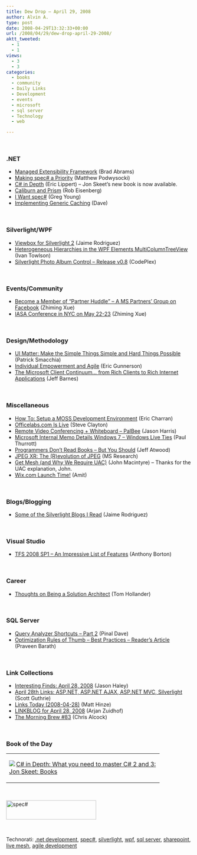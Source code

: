```yaml
---
title: Dew Drop – April 29, 2008
author: Alvin A.
type: post
date: 2008-04-29T13:32:33+00:00
url: /2008/04/29/dew-drop-april-29-2008/
aktt_tweeted:
  - 1
  - 1
views:
  - 3
  - 3
categories:
  - books
  - community
  - Daily Links
  - Development
  - events
  - microsoft
  - sql server
  - Technology
  - web

---
```

&nbsp;

### .NET

  * [Managed Extensibility Framework][1] (Brad Abrams)
  * [Making spec# a Priority][2] (Matthew Podwysocki)
  * [C# in Depth][3] (Eric Lippert) &#8211; Jon Skeet&#8217;s new book is now available.
  * [Caliburn and Prism][4] (Rob Eisenberg)
  * [I Want spec#][5] (Greg Young)
  * [Implementing Generic Caching][6] (Dave)

&nbsp;

### Silverlight/WPF

  * [Viewbox for Silverlight 2][7] (Jaime Rodriguez)
  * [Heterogeneous Hierarchies in the WPF Elements MultiColumnTreeView][8] (Ivan Towlson)
  * [Silverlight Photo Album Control &#8211; Release v0.8][9] (CodePlex)

&nbsp;

### Events/Community

  * [Become a Member of &#8220;Partner Huddle&#8221; &#8211; A MS Partners&#8217; Group on Facebook][10] (Zhiming Xue)
  * [IASA Conference in NYC on May 22-23][11] (Zhiming Xue)

&nbsp;

### Design/Methodology

  * [UI Matter: Make the Simple Things Simple and Hard Things Possible][12] (Patrick Smacchia)
  * [Individual Empowerment and Agile][13] (Eric Gunnerson)
  * [The Microsoft Client Continuum&#8230; from Rich Clients to Rich Internet Applications][14] (Jeff Barnes)

&nbsp;

### Miscellaneous

  * [How To: Setup a MOSS Development Environment][15] (Eric Charran)
  * [Officelabs.com Is Live][16] (Steve Clayton)
  * [Remote Video Conferencing + Whiteboard &#8211; PalBee][17] (Jason Harris)
  * [Microsoft Internal Memo Details Windows 7 &#8211; Windows Live Ties][18] (Paul Thurrott)
  * [Programmers Don&#8217;t Read Books &#8211; But You Should][19] (Jeff Atwood)
  * [JPEG XR: The (R)evolution of JPEG][20] (MS Research)
  * [Get Mesh (and Why We Require UAC)][21] (John Macintyre) &#8211; Thanks for the UAC explanation, John.
  * [Wix.com Launch Time!][22] (Amit)

&nbsp;

### Blogs/Blogging

  * [Some of the Silverlight Blogs I Read][23] (Jaime Rodriguez)

&nbsp;

### Visual Studio

  * [TFS 2008 SP1 &#8211; An Impressive List of Features][24] (Anthony Borton)

&nbsp;

### Career

  * [Thoughts on Being a Solution Architect][25] (Tom Hollander)

&nbsp;

### SQL Server

  * [Query Analyzer Shortcuts &#8211; Part 2][26] (Pinal Dave)
  * [Optimization Rules of Thumb &#8211; Best Practices &#8211; Reader&#8217;s Article][27] (Praveen Barath)

&nbsp;

### Link Collections

  * [Interesting Finds: April 28, 2008][28] (Jason Haley)
  * [April 28th Links: ASP.NET, ASP.NET AJAX, ASP.NET MVC, Silverlight][29] (Scott Guthrie)
  * [Links Today (2008-04-28)][30] (Matt Hinze)
  * [LINKBLOG for April 28, 2008][31] (Arjan Zuidhof)
  * [The Morning Brew #83][32] (Chris Alcock)

&nbsp;

### Book of the Day

<div class="wlWriterSmartContent" id="scid:7dc1bd33-94bd-46fd-a20b-0131235bcd47:6bc45ced-2328-4ce5-9daf-d3560954fe2e" style="padding-right: 0px; display: inline; padding-left: 0px; float: none; padding-bottom: 0px; margin: 0px; padding-top: 0px">
  <table cellspacing="0" cellpadding="2" width="400" border="0" unselectable="on">
    <tr>
      <td valign="top" width="400">
        <p>
          <a title="C# in Depth: What you need to master C# 2 and 3: Jon Skeet: Books" href="http://www.amazon.com/exec/obidos/ASIN/1933988363/alvinashcraft-20"><img data-recalc-dims="1" decoding="async" src="https://i0.wp.com/images.amazon.com/images/P/1933988363.01.MZZZZZZZ.jpg?w=660" border="0" align="left" style="float:left" />C# in Depth: What you need to master C# 2 and 3: Jon Skeet: Books</a>
        </p>
      </td>
    </tr>
  </table>
</div>

&nbsp;

[<img data-recalc-dims="1" loading="lazy" decoding="async" style="border-right: 0px; border-top: 0px; border-left: 0px; border-bottom: 0px" height="52" alt="spec#" src="https://i0.wp.com/alvinashcraft.azurewebsites.net/wp-content/uploads/2008/04/windowslivewriterdewdropapril292008-714cspec-2-3.gif?resize=244%2C52" width="244" border="0" />][33] 

&nbsp;

<div class="wlWriterSmartContent" id="scid:C16BAC14-9A3D-4c50-9394-FBFEF7A93539:ea7686ff-67b8-40d6-bbf6-e2baf8f37591" style="padding-right: 0px; display: inline; padding-left: 0px; padding-bottom: 0px; margin: 0px; padding-top: 0px">
  <!--dotnetkickit-->
</div>

<div class="wlWriterSmartContent" id="scid:d7bf807d-7bb0-458a-811f-90c51817d5c2:26683fa5-bd50-48f9-89d8-e8e3b5dc48b2" style="padding-right: 0px; display: inline; padding-left: 0px; padding-bottom: 0px; margin: 0px; padding-top: 0px">
  <p>
    <span class="TagSite">Technorati:</span> <a href="http://technorati.com/tag/.net+development" rel="tag" class="tag">.net development</a>, <a href="http://technorati.com/tag/spec#" rel="tag" class="tag">spec#</a>, <a href="http://technorati.com/tag/silverlight" rel="tag" class="tag">silverlight</a>, <a href="http://technorati.com/tag/wpf" rel="tag" class="tag">wpf</a>, <a href="http://technorati.com/tag/sql+server" rel="tag" class="tag">sql server</a>, <a href="http://technorati.com/tag/sharepoint" rel="tag" class="tag">sharepoint</a>, <a href="http://technorati.com/tag/live+mesh" rel="tag" class="tag">live mesh</a>, <a href="http://technorati.com/tag/agile+development" rel="tag" class="tag">agile development</a><br /><!-- StartInsertedTags: .net development, spec#, silverlight, wpf, sql server, sharepoint, live mesh, agile development :EndInsertedTags -->
  </p>
</div>

 [1]: http://blogs.msdn.com/brada/archive/2008/04/28/managed-extensibility-framework.aspx
 [2]: http://weblogs.asp.net/podwysocki/archive/2008/04/28/making-spec-a-priority.aspx
 [3]: http://blogs.msdn.com/ericlippert/archive/2008/04/28/c-in-depth.aspx
 [4]: http://devlicio.us/blogs/rob_eisenberg/archive/2008/04/28/caliburn-and-prism.aspx
 [5]: http://codebetter.com/blogs/gregyoung/archive/2008/04/28/i-want-spec.aspx
 [6]: http://www.objectreference.net/post/Implementing-Generic-Caching.aspx
 [7]: http://blogs.msdn.com/jaimer/archive/2008/04/29/viewbox-for-silverlight2.aspx
 [8]: http://www.mindscape.co.nz/blog/index.php/2008/04/28/heterogeneous-hierarchies-in-the-wpf-elements-multicolumntreeview/
 [9]: http://www.codeplex.com/photoalbum/Release/ProjectReleases.aspx?ReleaseId=12905
 [10]: http://blogs.msdn.com/zxue/archive/2008/04/28/become-a-member-of-partner-huddle-a-microsoft-partners-group-on-facebook.aspx
 [11]: http://blogs.msdn.com/zxue/archive/2008/04/28/iasa-conference-in-nyc-on-may-22-23.aspx
 [12]: http://codebetter.com/blogs/patricksmacchia/archive/2008/04/28/ui-matter-make-the-simple-things-simple-and-hard-things-possible.aspx
 [13]: http://blogs.msdn.com/ericgu/archive/2008/04/28/individual-empowerment-and-agile.aspx
 [14]: http://blogs.msdn.com/jbarnes/archive/2008/04/28/the-microsoft-client-continuum-from-rich-clients-to-rich-internet-applications.aspx
 [15]: http://blogs.msdn.com/echarran/archive/2008/04/28/howto-setup-a-moss-development-environment.aspx
 [16]: http://blogs.msdn.com/stevecla01/archive/2008/04/28/officelabs-com-is-live.aspx
 [17]: http://webworkerdaily.com/2008/04/28/remote-video-conferencing-whiteboard-palbee/
 [18]: http://community.winsupersite.com/blogs/paul/archive/2008/04/28/microsoft-internal-memo-details-windows-7-windows-live-ties.aspx
 [19]: http://www.codinghorror.com/blog/archives/001108.html
 [20]: http://tsedrive.wordpress.com/2008/04/26/jpeg-xr-windows-media-photo/
 [21]: http://blogs.msdn.com/livemesh/archive/2008/04/28/get-mesh-and-why-we-require-uac.aspx
 [22]: http://blog.wix.com/2008/04/29/launch-time/
 [23]: http://blogs.msdn.com/jaimer/archive/2008/04/29/some-of-the-silverlight-blogs-i-read.aspx
 [24]: http://myvstsblog.com/addons-and-extras/tfs-2008-sp1-an-impressive-list-of-features/
 [25]: http://blogs.msdn.com/tomholl/archive/2008/04/29/thoughts-on-being-a-solution-architect.aspx
 [26]: http://blog.sqlauthority.com/2008/04/27/sql-server-query-analyzer-shortcuts-part-2/
 [27]: http://blog.sqlauthority.com/2008/04/26/sql-server-optimization-rules-of-thumb-best-practices-readers-article/
 [28]: http://jasonhaley.com/blog/archive/2008/04/28/141558.aspx
 [29]: http://weblogs.asp.net/scottgu/archive/2008/04/28/april-28th-links-asp-net-asp-net-ajax-asp-net-mvc-silverlight.aspx
 [30]: http://mhinze.com/links-today-2008-04-28/
 [31]: http://arjansworld.blogspot.com/2008/04/linkblog-for-april-28-2008.html
 [32]: http://blog.cwa.me.uk/2008/04/29/the-morning-brew-83/
 [33]: http://research.microsoft.com/SpecSharp/
